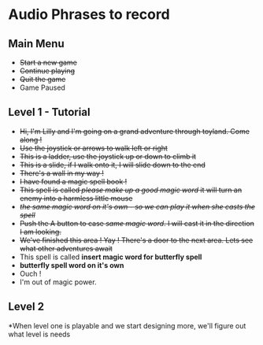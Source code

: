 # Audio Phrases to record

## Main Menu
- ~~Start a new game~~
- ~~Continue playing~~
- ~~Quit the game~~
- Game Paused


## Level 1 - Tutorial
- ~~Hi, I'm Lilly and I'm going on a grand adventure through toyland. Come along !~~
- ~~Use the joystick or arrows to walk left or right~~
- ~~This is a ladder, use the joystick up or down to climb it~~
- ~~This is a slide, if I walk onto it,  I will slide down to the end~~
- ~~There's a wall in my way !~~
- ~~I have found a magic spell book !~~
- ~~This spell is called *please make up a good magic word* it will turn an enemy into a harmless little mouse~~
- ~~*the same magic word on it's own - so we can play it when she casts the spell*~~
- ~~Push the A button to case *same magic word*. I will cast it in  the direction I am looking.~~
- ~~We've finished this area ! Yay ! There's a door to the next area. Lets see what other adventures await~~
- This spell is called **insert magic word for butterfly spell**
- **butterfly spell word on it's own**
- Ouch !
- I'm out of magic power. 


## Level 2
*When level one is playable and we start designing more, we'll figure out what level is needs
